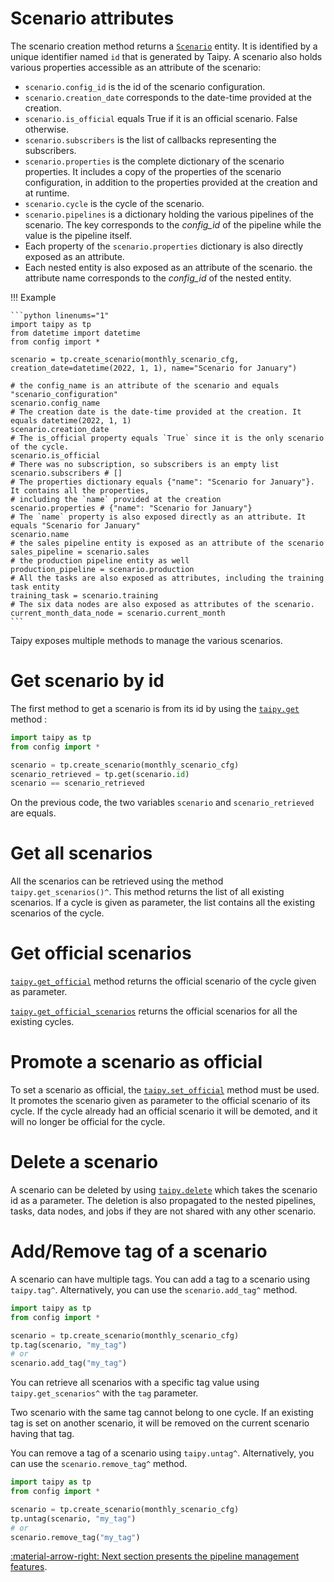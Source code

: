 # Scenario attributes

The scenario creation method returns a [`Scenario`](../../../reference/#taipy.core.scenario.scenario.Scenario) entity.
It is identified by a unique identifier named `id` that is generated by Taipy.
A scenario also holds various properties accessible as an attribute of the scenario:

- `scenario.config_id` is the id of the scenario configuration.
- `scenario.creation_date` corresponds to the date-time provided at the creation.
- `scenario.is_official` equals True if it is an official scenario. False otherwise.
- `scenario.subscribers` is the list of callbacks representing the subscribers.
- `scenario.properties` is the complete dictionary of the scenario properties. It includes a copy of the properties
  of the scenario configuration, in addition to the properties provided at the creation and at runtime.
- `scenario.cycle` is the cycle of the scenario.
- `scenario.pipelines` is a dictionary holding the various pipelines of the scenario. The key corresponds to the
  _config_id_ of the pipeline while the value is the pipeline itself.
- Each property of the `scenario.properties` dictionary is also directly exposed as an attribute.
- Each nested entity is also exposed as an attribute of the scenario. the attribute name corresponds to the
  _config_id_ of the nested entity.

!!! Example

    ```python linenums="1"
    import taipy as tp
    from datetime import datetime
    from config import *

    scenario = tp.create_scenario(monthly_scenario_cfg, creation_date=datetime(2022, 1, 1), name="Scenario for January")

    # the config_name is an attribute of the scenario and equals "scenario_configuration"
    scenario.config_name
    # The creation date is the date-time provided at the creation. It equals datetime(2022, 1, 1)
    scenario.creation_date
    # The is_official property equals `True` since it is the only scenario of the cycle.
    scenario.is_official
    # There was no subscription, so subscribers is an empty list
    scenario.subscribers # []
    # The properties dictionary equals {"name": "Scenario for January"}. It contains all the properties,
    # including the `name` provided at the creation
    scenario.properties # {"name": "Scenario for January"}
    # The `name` property is also exposed directly as an attribute. It equals "Scenario for January"
    scenario.name
    # the sales pipeline entity is exposed as an attribute of the scenario
    sales_pipeline = scenario.sales
    # the production pipeline entity as well
    production_pipeline = scenario.production
    # All the tasks are also exposed as attributes, including the training task entity
    training_task = scenario.training
    # The six data nodes are also exposed as attributes of the scenario.
    current_month_data_node = scenario.current_month
    ```

Taipy exposes multiple methods to manage the various scenarios.

# Get scenario by id

The first method to get a scenario is from its id by using the [`taipy.get`](../../../reference/#taipy.core.taipy.get)
method :

```python linenums="1"
import taipy as tp
from config import *

scenario = tp.create_scenario(monthly_scenario_cfg)
scenario_retrieved = tp.get(scenario.id)
scenario == scenario_retrieved
```

On the previous code, the two variables `scenario` and `scenario_retrieved` are equals.

# Get all scenarios

All the scenarios can be retrieved using the method `taipy.get_scenarios()^`.
This method returns the list of all existing scenarios. If a cycle is given as parameter, the list contains all the
existing scenarios of the cycle.

# Get official scenarios

[`taipy.get_official`](../../../reference/#taipy.core.taipy.get_official) method returns the official scenario of the cycle
given as parameter.

[`taipy.get_official_scenarios`](../../../reference/#taipy.core.taipy.get_official_scenarios) returns the official scenarios for
all the existing cycles.

# Promote a scenario as official

To set a scenario as official, the [`taipy.set_official`](../../../reference/#taipy.core.taipy.set_official) method must
be used. It promotes the scenario given as parameter to the official scenario of its cycle. If the cycle already
had an official scenario it will be demoted, and it will no longer be official for the cycle.

# Delete a scenario

A scenario can be deleted by using [`taipy.delete`](../../../reference/#taipy.core.taipy.delete)
which takes the scenario id as a parameter. The deletion is also propagated to the nested pipelines, tasks, data
nodes, and jobs if they are not shared with any other scenario.

# Add/Remove tag of a scenario

A scenario can have multiple tags. You can add a tag to a scenario using `taipy.tag^`. Alternatively, you can use the `scenario.add_tag^` method.

```python linenums="1"
import taipy as tp
from config import *

scenario = tp.create_scenario(monthly_scenario_cfg)
tp.tag(scenario, "my_tag")
# or
scenario.add_tag("my_tag")
```

You can retrieve all scenarios with a specific tag value using `taipy.get_scenarios^` with the `tag` parameter.

Two scenario with the same tag cannot belong to one cycle. If an existing tag is set on another scenario, it will be removed on the current scenario having that tag.

You can remove a tag of a scenario using `taipy.untag^`. Alternatively, you can use the `scenario.remove_tag^` method.

```python linenums="1"
import taipy as tp
from config import *

scenario = tp.create_scenario(monthly_scenario_cfg)
tp.untag(scenario, "my_tag")
# or
scenario.remove_tag("my_tag")
```

[:material-arrow-right: Next section presents the pipeline management features](pipeline-mgt.md).
